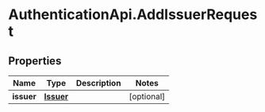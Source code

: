 # AuthenticationApi.AddIssuerRequest

## Properties

Name | Type | Description | Notes
------------ | ------------- | ------------- | -------------
**issuer** | [**Issuer**](Issuer.md) |  | [optional] 



